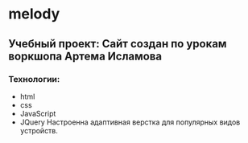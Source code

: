 # melody
## Учебный проект: Сайт создан по урокам воркшопа Артема Исламова
### Технологии:
- html 
- css 
- JavaScript 
- JQuery 
Настроенна адаптивная верстка для популярных видов устройств.
